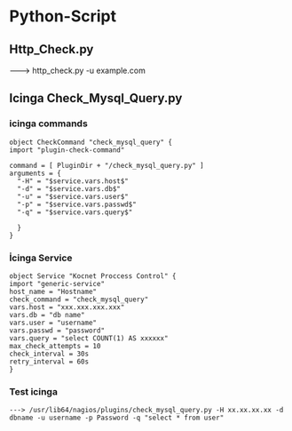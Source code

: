 # Python-Script

## Http_Check.py
  ---> http_check.py -u example.com

## Icinga Check_Mysql_Query.py

  ### icinga commands 
    object CheckCommand "check_mysql_query" {
    import "plugin-check-command"

    command = [ PluginDir + "/check_mysql_query.py" ]
    arguments = {
      "-H" = "$service.vars.host$"
      "-d" = "$service.vars.db$"
      "-u" = "$service.vars.user$"
      "-p" = "$service.vars.passwd$"
      "-q" = "$service.vars.query$"

      }
    }
  ### İcinga Service 
    object Service "Kocnet Proccess Control" {
    import "generic-service"
    host_name = "Hostname"
    check_command = "check_mysql_query"
    vars.host = "xxx.xxx.xxx.xxx"
    vars.db = "db name"
    vars.user = "username"
    vars.passwd = "password"
    vars.query = "select COUNT(1) AS xxxxxx"
    max_check_attempts = 10
    check_interval = 30s
    retry_interval = 60s
    }
  ### Test icinga 
    ---> /usr/lib64/nagios/plugins/check_mysql_query.py -H xx.xx.xx.xx -d dbname -u username -p Password -q "select * from user"
